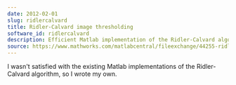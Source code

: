 ```yaml
---
date: 2012-02-01
slug: ridlercalvard
title: Ridler-Calvard image thresholding
software_id: ridlercalvard
description: Efficient Matlab implementation of the Ridler-Calvard algorithm
source: https://www.mathworks.com/matlabcentral/fileexchange/44255-ridler-calvard-image-thresholding
---
```


I wasn't satisfied with the existing Matlab implementations of the Ridler-Calvard algorithm, so I wrote my own.
